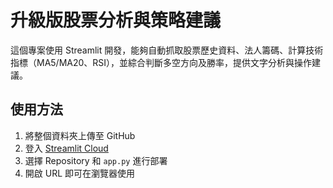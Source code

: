 # 升級版股票分析與策略建議

這個專案使用 Streamlit 開發，能夠自動抓取股票歷史資料、法人籌碼、計算技術指標（MA5/MA20、RSI），並綜合判斷多空方向及勝率，提供文字分析與操作建議。

## 使用方法

1. 將整個資料夾上傳至 GitHub
2. 登入 [Streamlit Cloud](https://share.streamlit.io/)
3. 選擇 Repository 和 `app.py` 進行部署
4. 開啟 URL 即可在瀏覽器使用

